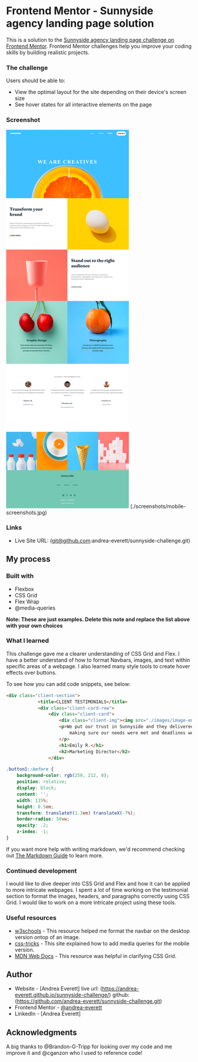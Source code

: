 # Frontend Mentor - Sunnyside agency landing page solution

This is a solution to the [Sunnyside agency landing page challenge on Frontend Mentor](https://www.frontendmentor.io/challenges/sunnyside-agency-landing-page-7yVs3B6ef). Frontend Mentor challenges help you improve your coding skills by building realistic projects.

### The challenge

Users should be able to:

- View the optimal layout for the site depending on their device's screen size
- See hover states for all interactive elements on the page

### Screenshot

![](./screenshots/final-screenshot.jpg)
    (./screenshots/mobile-screenshots.jpg)

### Links
- Live Site URL: (git@github.com:andrea-everett/sunnyside-challenge.git)

## My process

### Built with

- Flexbox
- CSS Grid
- Flex Wrap
- @media-queries

**Note: These are just examples. Delete this note and replace the list above with your own choices**

### What I learned

This challenge gave me a clearer understanding of CSS Grid and Flex. I have a better understand of how to format Navbars, images, and text within specific areas of a webpage. I also learned many style tools to create hover effects over buttons.

To see how you can add code snippets, see below:

```html
<div class="client-section">
            <title>CLIENT TESTIMONIALS</title>
            <div class="client-card-row">
                <div class="client-card">
                    <div class="client-img"><img src="./images/image-emily.jpg"></div>
                    <p>We put our trust in Sunnyside and they delivered, 
                        making sure our needs were met and deadlines were always hit.
                    </p>
                    <h1>Emily R.</h1>
                    <h2>Marketing Director</h2>
                </div>
```

```css
.button1::before {
    background-color: rgb(250, 212, 0);
    position: relative;
    display: block;
    content: '';
    width: 115%;
    height: 0.5em;
    transform: translateY(1.3em) translateX(-7%);
    border-radius: 50vw;
    opacity: .2;
    z-index: -1;
}
```

If you want more help with writing markdown, we'd recommend checking out [The Markdown Guide](https://www.markdownguide.org/) to learn more.

### Continued development

I would like to dive deeper into CSS Grid and Flex and how it can be applied to more intricate webpages. I spent a lot of time working on the testimonial section to format the images, headers, and paragraphs correctly using CSS Grid. I would like to work on a more intricate project using these tools.

### Useful resources

- [w3schools](https://www.w3schools.com/howto/howto_css_navbar_image.asp) - This resource helped me format the navbar on the desktop version ontop of an image.
- [css-tricks](https://css-tricks.com/snippets/css/media-queries-for-standard-devices/) - This site explained how to add media queries for the mobile version.
- [MDN Web Docs](https://developer.mozilla.org/en-US/docs/Web/CSS/CSS_Grid_Layout) - This resource was helpful in clarifying CSS Grid.

## Author

- Website - [Andrea Everett]
                live url: (https://andrea-everett.github.io/sunnyside-challenge/)
                github: (https://github.com/andrea-everett/sunnyside-challenge.git)
- Frontend Mentor - [@andrea-everett](https://www.frontendmentor.io/profile/andrea-everett)
- LinkedIn - [Andrea Everett]


## Acknowledgments

A big thanks to @Brandon-G-Tripp for looking over my code and me improve it and @cganzon who I used to reference code!

